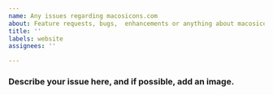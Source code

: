 ```yaml
---
name: Any issues regarding macosicons.com
about: Feature requests, bugs,  enhancements or anything about macosicons.com
title: ''
labels: website
assignees: ''

---
```


### Describe your issue here, and if possible, add an image.

